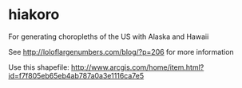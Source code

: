hiakoro
=======

For generating choropleths of the US with Alaska and Hawaii

See http://loloflargenumbers.com/blog/?p=206 for more information


Use this shapefile:
http://www.arcgis.com/home/item.html?id=f7f805eb65eb4ab787a0a3e1116ca7e5
